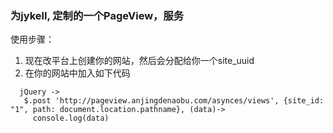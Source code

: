 
### 为jykell, 定制的一个PageView，服务

使用步骤：

1. 现在改平台上创建你的网站，然后会分配给你一个site_uuid
2. 在你的网站中加入如下代码
```
  jQuery ->
   $.post 'http://pageview.anjingdenaobu.com/asynces/views', {site_id: "1", path: document.location.pathname}, (data)->
     console.log(data)
```
